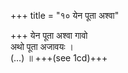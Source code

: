 +++
title = "१० येन पूता अश्वा"

+++
येन पूता अश्वा गावो  
अथो पूता अजावयः ।  
(…) ॥ +++(see 1cd)+++